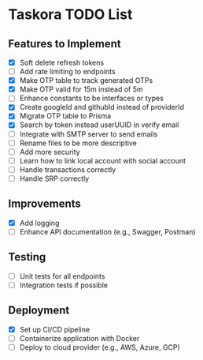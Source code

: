 # Taskora TODO List

## Features to Implement

- [x] Soft delete refresh tokens
- [ ] Add rate limiting to endpoints
- [x] Make OTP table to track generated OTPs
- [x] Make OTP valid for 15m instead of 5m
- [ ] Enhance constants to be interfaces or types
- [x] Create googleId and githubId instead of providerId
- [x] Migrate OTP table to Prisma
- [x] Search by token instead userUUID in verify email
- [ ] Integrate with SMTP server to send emails
- [ ] Rename files to be more descriptive
- [ ] Add more security
- [ ] Learn how to link local account with social account
- [ ] Handle transactions correctly
- [ ] Handle SRP correctly

## Improvements

- [x] Add logging
- [ ] Enhance API documentation (e.g., Swagger, Postman)

## Testing

- [ ] Unit tests for all endpoints
- [ ] Integration tests if possible

## Deployment

- [x] Set up CI/CD pipeline
- [ ] Containerize application with Docker
- [ ] Deploy to cloud provider (e.g., AWS, Azure, GCP)
